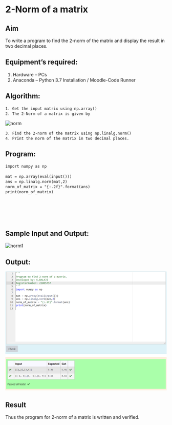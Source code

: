# 2-Norm of a matrix
## Aim
To write a program to find the 2-norm of the matrix and display the result in two decimal places.
## Equipment’s required:
1.	Hardware – PCs
2.	Anaconda – Python 3.7 Installation / Moodle-Code Runner
## Algorithm:
	1. Get the input matrix using np.array()
	2. The 2-Norm of a matrix is given by 
![norm](./normeqn1.jpg)
    
    3. Find the 2-norm of the matrix using np.linalg.norm()
	4. Print the norm of the matrix in two decimal places.
## Program:
```
import numpy as np

mat = np.array(eval(input()))
ans = np.linalg.norm(mat,2) 
norm_of_matrix = "{:.2f}".format(ans)
print(norm_of_matrix)






```
## Sample Input and Output:
![norm1](./input.jpg)

## Output:
![norm1](./10.png)

## Result
Thus the program for 2-norm of a matrix is written and verified.
